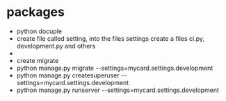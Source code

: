 # packages
- python docuple
- create file called setting, into the files settings create a files ci.py, development.py and others
- 
- create migrate
- python manage.py migrate --settings=mycard.settings.development
- python manage.py createsuperuser --settings=mycard.settings.development
- python manage.py runserver --settings=mycard.settings.development